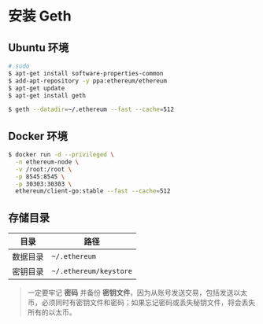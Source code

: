 # 安装 Geth

## Ubuntu 环境

```sh
# sudo
$ apt-get install software-properties-common
$ add-apt-repository -y ppa:ethereum/ethereum
$ apt-get update
$ apt-get install geth
```

```sh
$ geth --datadir=~/.ethereum --fast --cache=512
```

## Docker 环境

```sh
$ docker run -d --privileged \
  -n ethereum-node \
  -v /root:/root \
  -p 8545:8545 \
  -p 30303:30303 \
  ethereum/client-go:stable --fast --cache=512
```

## 存储目录

| 目录     | 路径                   |
| -------- | ---------------------- |
| 数据目录 | `~/.ethereum`          |
| 密钥目录 | `~/.ethereum/keystore` |

> 一定要牢记 **密码** 并备份 **密钥文件**，因为从账号发送交易，包括发送以太币，必须同时有密钥文件和密码；如果忘记密码或丢失秘钥文件，将会丢失所有的以太币。